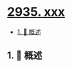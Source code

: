 # [2935. xxx](https://github.com/Tdahuyou/TNotes.leetcode/tree/main/notes/2935.%20xxx)

<!-- region:toc -->

- [1. 📝 概述](#1--概述)

<!-- endregion:toc -->

## 1. 📝 概述
